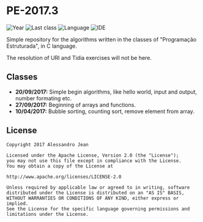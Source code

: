 # PE-2017.3 
![Year](https://img.shields.io/badge/year-2017.3-blue.svg) ![Last class](https://img.shields.io/badge/last_class-2017.04.10-green.svg) ![Language](https://img.shields.io/badge/language-C-yellow.svg) ![IDE](https://img.shields.io/badge/IDE-VSCode-orange.svg)

Simple repository for the algorithms written in the classes of "Programação Estruturada", in C language.

The resolution of URI and Tidia exercises will not be here.

## Classes
- **20/09/2017:** Simple begin algorithms, like hello world, input and output, number formating etc.
- **27/09/2017:** Beginning of arrays and functions.
- **10/04/2017:** Bubble sorting, counting sort, remove element from array.


## License

    Copyright 2017 Alessandro Jean

    Licensed under the Apache License, Version 2.0 (the "License");
    you may not use this file except in compliance with the License.
    You may obtain a copy of the License at

    http://www.apache.org/licenses/LICENSE-2.0

    Unless required by applicable law or agreed to in writing, software
    distributed under the License is distributed on an "AS IS" BASIS,
    WITHOUT WARRANTIES OR CONDITIONS OF ANY KIND, either express or implied.
    See the License for the specific language governing permissions and
    limitations under the License.
